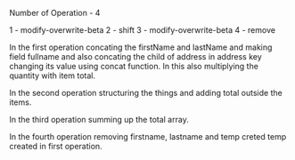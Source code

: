 Number of Operation - 4

1 - modify-overwrite-beta
2 - shift
3 - modify-overwrite-beta
4 - remove

In the first operation concating the firstName and lastName and making field fullname and also concating the child of
address in address key changing its value using concat function. In this also multiplying the quantity with item total.

In the second operation structuring the things and adding total outside the items.

In the third operation summing up the total array.

In the fourth operation removing firstname, lastname and temp creted temp created in first operation.
